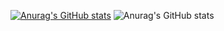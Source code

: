 [![Anurag's GitHub stats](https://github-readme-stats.vercel.app/api?username=mynamebvh)](https://github.com/anuraghazra/github-readme-stats)
![Anurag's GitHub stats](https://github-readme-stats.vercel.app/api?username=mynamebvh&hide=contribs,prs)

